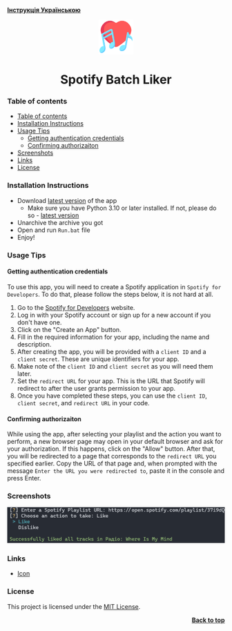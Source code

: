 [**Інструкція Українською**](./docs/README_UA.md)

<a name="readme-top"></a>

<div align="center">
  <a href="https://github.com/seesmof/">
    <img src="./public/logo.png" alt="Logo" height="80">
  </a>

<h1 align="center">Spotify Batch Liker</h1>
</div>

### Table of contents

- [Table of contents](#table-of-contents)
- [Installation Instructions](#installation-instructions)
- [Usage Tips](#usage-tips)
  - [Getting authentication credentials](#getting-authentication-credentials)
  - [Confirming authorizaiton](#confirming-authorizaiton)
- [Screenshots](#screenshots)
- [Links](#links)
- [License](#license)

### Installation Instructions

- Download [latest version](https://github.com/seesmof/spotify-playlist-liker/releases) of the app
  - Make sure you have Python 3.10 or later installed. If not, please do so - [latest version](https://www.python.org/downloads/)
- Unarchive the archive you got
- Open and run `Run.bat` file
- Enjoy!

### Usage Tips

#### Getting authentication credentials

To use this app, you will need to create a Spotify application in `Spotify for Developers`. To do that, please follow the steps below, it is not hard at all.

1. Go to the [Spotify for Developers](https://developer.spotify.com/dashboard/) website.
2. Log in with your Spotify account or sign up for a new account if you don't have one.
3. Click on the "Create an App" button.
4. Fill in the required information for your app, including the name and description.
5. After creating the app, you will be provided with a `client ID` and a `client secret`. These are unique identifiers for your app.
6. Make note of the `client ID` and `client secret` as you will need them later.
7. Set the `redirect URL` for your app. This is the URL that Spotify will redirect to after the user grants permission to your app.
8. Once you have completed these steps, you can use the `client ID`, `client secret`, and `redirect URL` in your code.

#### Confirming authorizaiton

While using the app, after selecting your playlist and the action you want to perform, a new browser page may open in your default browser and ask for your authorization. If this happens, click on the "Allow" button. After that, you will be redirected to a page that corresponds to the `redirect URL` you specified earlier. Copy the URL of that page and, when prompted with the message `Enter the URL you were redirected to`, paste it in the console and press Enter.

### Screenshots

![App](./public/app.png)

### Links

- [Icon](https://www.flaticon.com/)

### License

This project is licensed under the [MIT License](./LICENSE).

<p align="right"><a href="#readme-top"><strong>Back to top</strong></a></p>

